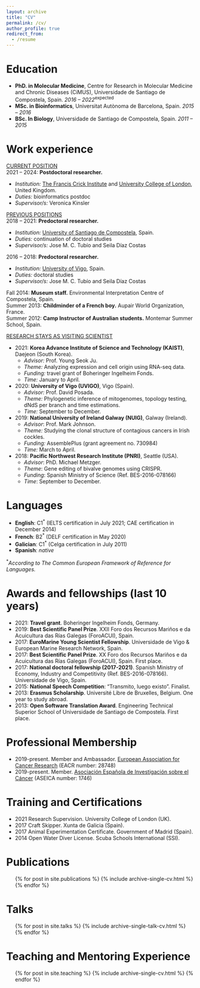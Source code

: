 ```yaml
---
layout: archive
title: "CV"
permalink: /cv/
author_profile: true
redirect_from:
  - /resume
---
```


Education
=======
* **PhD. in Molecular Medicine**, Centre for Research in Molecular Medicine and Chronic Diseases (CiMUS), Universidade de Santiago de Compostela, Spain. *2016 – 2022*<sup>expected</sup>  
* **MSc. in Bioinformatics**, Universitat Autònoma de Barcelona, Spain. *2015 – 2016*	
* **BSc. In Biology**, Universidade de Santiago de Compostela, Spain. *2011 – 2015* 	

Work experience
=======
<u>CURRENT POSITION</u>  
2021 – 	2024:	**Postdoctoral researcher.**
* *Institution:* [The Francis Crick Institute](https://www.crick.ac.uk/) and [University College of London](https://www.ucl.ac.uk/), United Kingdom.
* *Duties:* bioinformatics postdoc
* *Supervisor/s:* Veronica Kinsler

<u>PREVIOUS POSITIONS</u>  
2018 – 2021: **Predoctoral researcher.** 
* *Institution:* [University of Santiago de Compostela](https://www.usc.es/gl), Spain.
* *Duties:* continuation of doctoral studies
* *Supervisor/s:* Jose M. C. Tubío and Seila Díaz Costas  
  
2016 – 2018: **Predoctoral researcher.** 
* *Institution:* [University of Vigo](https://www.uvigo.gal/en), Spain.
* *Duties:* doctoral studies
* *Supervisor/s:* Jose M. C. Tubío and Seila Díaz Costas  
  
Fall 2014: **Museum staff.** Environmental Interpretation Centre of Compostela, Spain.   
Summer 2013: **Childminder of a French boy.** Aupair World Organization, France.  
Summer 2012: **Camp Instructor of Australian students.** Montemar Summer School, Spain.  

<u>RESEARCH STAYS AS VISITING SCIENTIST</u>
* 2021: **Korea Advance Institute of Science and Technology (KAIST)**, Daejeon (South Korea). 
  * *Advisor:* Prof. Young Seok Ju.
  * *Theme:* Analyzing expression and cell origin using RNA-seq data.
  * *Funding:* travel grant of Boheringer Ingelheim Fonds.
  * *Time:* January to April.
* 2020: **University of Vigo (UVIGO)**, Vigo (Spain). 
    * *Advisor:* Prof. David Posada. 
    * *Theme:* Phylogenetic inference of mitogenomes, topology testing, dNdS per branch and time estimations. 
    * *Time:* September to December.
* 2019: **National University of Ireland Galway (NUIG)**, Galway (Ireland). 
    * *Advisor*: Prof. Mark Johnson. 
    * *Theme:* Studying the clonal structure of contagious cancers in Irish cockles. 
    * *Funding:* AssemblePlus (grant agreement no. 730984) 
    * *Time:* March to April.
* 2018: **Pacific Northwest Research Institute (PNRI)**, Seattle (USA). 
    * *Advisor*: PhD. Michael Metzger. 
    * *Theme*: Gene editing of bivalve genomes using CRISPR. 
    * *Funding*: Spanish Ministry of Science (Ref. BES-2016-078166) 
    * *Time*: September to December.

Languages
=======
* **English**: C1<sup>*</sup> (IELTS certification in July 2021; CAE certification in December 2014)
* **French**:	B2<sup>*</sup> (DELF certification in May 2020)
* **Galician**: C1<sup>*</sup> (Celga certification in July 2011)
* **Spanish**: _native_

<sup>*</sup>*According to The Common European Framework of Reference for Languages.*

Awards and fellowships (last 10 years)
=======
* 2021: **Travel grant**. Boheringer Ingelheim Fonds, Germany. 
* 2019: **Best Scientific Panel Prize**. XXII Foro dos Recursos Mariños e da Acuicultura das Rías Galegas (ForoACUI), Spain. 
* 2017: **EuroMarine Young Scientist Fellowship**. Universidade de Vigo & European Marine Research Network, Spain.
* 2017: **Best Scientific Panel Prize**. XX Foro dos Recursos Mariños e da Acuicultura das Rías Galegas (ForoACUI), Spain. First place.
* 2017: **National doctoral fellowship (2017-2021)**. Spanish Ministry of Economy, Industry and Competitivity (Ref. BES-2016-078166). Universidade de Vigo, Spain.
* 2015: **National Speech Competition**: “Transmito, luego existo”. Finalist.
* 2013: **Erasmus Scholarship**. Université Libre de Bruxelles, Belgium. One year to study abroad.
* 2013: **Open Software Translation Award**. Engineering Technical Superior School of Universidade de Santiago de Compostela. First place.

Professional Membership
======
* 2019-present.	Member and Ambassador. [European Association for Cancer Research](https://www.eacr.org/) (EACR number: 28748) 
* 2019-present.	Member. [Asociación Española de Investigación sobre el Cáncer](https://www.aseica.es) (ASEICA number: 1746) 

Training and Certifications
======
* 2021	Research Supervision. University College of London (UK).
* 2017	Craft Skipper. Xunta de Galicia (Spain). 
* 2017	Animal Experimentation Certificate. Government of Madrid (Spain).
* 2014	Open Water Diver License. Scuba Schools International (SSI).

Publications
======
  <ul>{% for post in site.publications %}
    {% include archive-single-cv.html %}
  {% endfor %}</ul>
  
Talks
======
  <ul>{% for post in site.talks %}
    {% include archive-single-talk-cv.html %}
  {% endfor %}</ul>
  
Teaching and Mentoring Experience
======
  <ul>{% for post in site.teaching %}
    {% include archive-single-cv.html %}
  {% endfor %}</ul>
  
